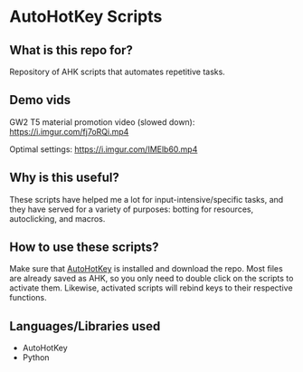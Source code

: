 # AutoHotKey Scripts

## What is this repo for?

Repository of AHK scripts that automates repetitive tasks.

## Demo vids

GW2 T5 material promotion video (slowed down): <https://i.imgur.com/fj7oRQi.mp4> 

Optimal settings: <https://i.imgur.com/IMElb60.mp4>

## Why is this useful?

These scripts have helped me a lot for input-intensive/specific tasks, and they have served for a variety of purposes: botting for resources, autoclicking, and macros.

## How to use these scripts?

Make sure that [AutoHotKey](https://www.autohotkey.com/) is installed and download the repo. Most files are already saved as AHK, so you only need to double click on the scripts to activate them. Likewise, activated scripts will rebind keys to their respective functions.

## Languages/Libraries used

- AutoHotKey
- Python
